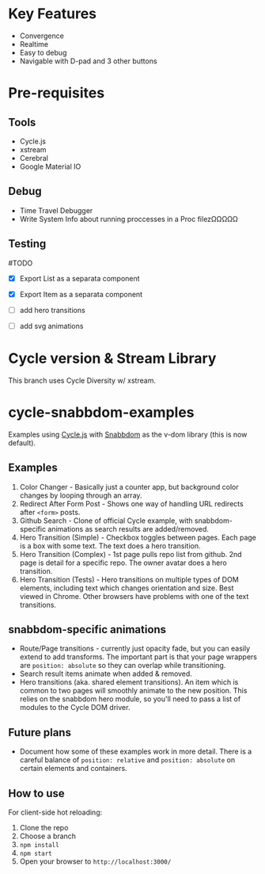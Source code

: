 # Key Features
- Convergence
- Realtime
- Easy to debug
- Navigable with D-pad and 3 other buttons

# Pre-requisites 
## Tools
- Cycle.js
- xstream
- Cerebral
- Google Material IO
## Debug
- Time Travel Debugger
- Write System Info about running proccesses in a Proc filezΩΩΩΩΩ
## Testing

#TODO

- [x] Export List as a separata component
- [x] Export Item as a separata component
- [ ] add hero transitions
- [ ] add svg animations


# Cycle version & Stream Library
This branch uses Cycle Diversity w/ xstream.

# cycle-snabbdom-examples
Examples using [Cycle.js](https://github.com/cyclejs) with [Snabbdom](https://github.com/paldepind/snabbdom) as the v-dom library (this is now default).

## Examples

1. Color Changer - Basically just a counter app, but background color changes by looping through an array.
2. Redirect After Form Post - Shows one way of handling URL redirects after `<form>` posts.
3. Github Search - Clone of official Cycle example, with snabbdom-specific animations as search results are added/removed.
4. Hero Transition (Simple) - Checkbox toggles between pages.  Each page is a box with some text.  The text does a hero transition.
5. Hero Transition (Complex) - 1st page pulls repo list from github.  2nd page is detail for a specific repo.  The owner avatar does a hero transition.
6. Hero Transition (Tests) - Hero transitions on multiple types of DOM elements, including text which changes orientation and size.  Best viewed in Chrome.  Other browsers have problems with one of the text transitions.

## snabbdom-specific animations

* Route/Page transitions - currently just opacity fade, but you can easily extend to add transforms.  The important part is that your page wrappers are `position: absolute` so they can overlap while transitioning.
* Search result items animate when added & removed.
* Hero transitions (aka. shared element transitions).  An item which is common to two pages will smoothly animate to the new position.  This relies on the snabbdom hero module, so you'll need to pass a list of modules to the Cycle DOM driver.

## Future plans

* Document how some of these examples work in more detail.  There is a careful balance of `position: relative` and `position: absolute` on certain elements and containers.

## How to use
For client-side hot reloading:
 1. Clone the repo
 2. Choose a branch
 3. `npm install`
 4. `npm start`
 5. Open your browser to `http://localhost:3000/`
